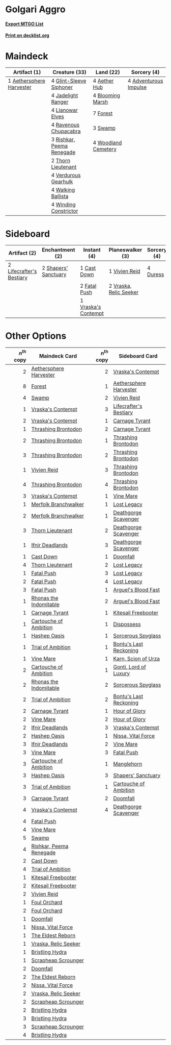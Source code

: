 # Golgari Aggro

#### [Export MTGO List](../collection/Golgari%20Aggro/Golgari%20Aggro.txt)
#### [Print on decklist.org](http://decklist.org/?deckmain=4%09Adventurous%20Impulse%0A4%09Aether%20Hub%0A1%09Aethersphere%20Harvester%0A4%09Blooming%20Marsh%0A7%09Forest%0A4%09Glint-Sleeve%20Siphoner%0A4%09Jadelight%20Ranger%0A4%09Llanowar%20Elves%0A4%09Ravenous%20Chupacabra%0A3%09Rishkar,%20Peema%20Renegade%0A3%09Swamp%0A2%09Thorn%20Lieutenant%0A4%09Verdurous%20Gearhulk%0A4%09Walking%20Ballista%0A4%09Winding%20Constrictor%0A4%09Woodland%20Cemetery&deckside=1%09Cast%20Down%0A4%09Duress%0A2%09Fatal%20Push%0A2%09Lifecrafter's%20Bestiary%0A2%09Shapers'%20Sanctuary%0A1%09Vivien%20Reid%0A1%09Vraska's%20Contempt%0A2%09Vraska,%20Relic%20Seeker)
# Maindeck

|                                           Artifact (1)                                            |                                           Creature (33)                                            |                                          Land (22)                                           |                                          Sorcery (4)                                           |
|---------------------------------------------------------------------------------------------------|----------------------------------------------------------------------------------------------------|----------------------------------------------------------------------------------------------|------------------------------------------------------------------------------------------------|
|1 [Aethersphere Harvester](http://gatherer.wizards.com/Pages/Card/Details.aspx?multiverseid=423809)|4 [Glint-Sleeve Siphoner](http://gatherer.wizards.com/Pages/Card/Details.aspx?multiverseid=423729)  |4 [Aether Hub](http://gatherer.wizards.com/Pages/Card/Details.aspx?multiverseid=417815)       |4 [Adventurous Impulse](http://gatherer.wizards.com/Pages/Card/Details.aspx?multiverseid=443041)|
|                                                                                                   |4 [Jadelight Ranger](http://gatherer.wizards.com/Pages/Card/Details.aspx?multiverseid=439793)       |4 [Blooming Marsh](http://gatherer.wizards.com/Pages/Card/Details.aspx?multiverseid=417816)   |                                                                                                |
|                                                                                                   |4 [Llanowar Elves](http://gatherer.wizards.com/Pages/Card/Details.aspx?multiverseid=413717)         |7 [Forest](http://gatherer.wizards.com/Pages/Card/Details.aspx?multiverseid=439605)           |                                                                                                |
|                                                                                                   |4 [Ravenous Chupacabra](http://gatherer.wizards.com/Pages/Card/Details.aspx?multiverseid=442093)    |3 [Swamp](http://gatherer.wizards.com/Pages/Card/Details.aspx?multiverseid=439603)            |                                                                                                |
|                                                                                                   |3 [Rishkar, Peema Renegade](http://gatherer.wizards.com/Pages/Card/Details.aspx?multiverseid=423789)|4 [Woodland Cemetery](http://gatherer.wizards.com/Pages/Card/Details.aspx?multiverseid=241983)|                                                                                                |
|                                                                                                   |2 [Thorn Lieutenant](http://gatherer.wizards.com/Pages/Card/Details.aspx?multiverseid=447339)       |                                                                                              |                                                                                                |
|                                                                                                   |4 [Verdurous Gearhulk](http://gatherer.wizards.com/Pages/Card/Details.aspx?multiverseid=420592)     |                                                                                              |                                                                                                |
|                                                                                                   |4 [Walking Ballista](http://gatherer.wizards.com/Pages/Card/Details.aspx?multiverseid=423848)       |                                                                                              |                                                                                                |
|                                                                                                   |4 [Winding Constrictor](http://gatherer.wizards.com/Pages/Card/Details.aspx?multiverseid=423807)    |                                                                                              |                                                                                                |


# Sideboard

|                                           Artifact (2)                                            |                                        Enchantment (2)                                        |                                         Instant (4)                                          |                                        Planeswalker (3)                                         |                                    Sorcery (4)                                    |
|---------------------------------------------------------------------------------------------------|-----------------------------------------------------------------------------------------------|----------------------------------------------------------------------------------------------|-------------------------------------------------------------------------------------------------|-----------------------------------------------------------------------------------|
|2 [Lifecrafter's Bestiary](http://gatherer.wizards.com/Pages/Card/Details.aspx?multiverseid=423829)|2 [Shapers' Sanctuary](http://gatherer.wizards.com/Pages/Card/Details.aspx?multiverseid=435362)|1 [Cast Down](http://gatherer.wizards.com/Pages/Card/Details.aspx?multiverseid=442969)        |1 [Vivien Reid](http://gatherer.wizards.com/Pages/Card/Details.aspx?multiverseid=447344)         |4 [Duress](http://gatherer.wizards.com/Pages/Card/Details.aspx?multiverseid=270465)|
|                                                                                                   |                                                                                               |2 [Fatal Push](http://gatherer.wizards.com/Pages/Card/Details.aspx?multiverseid=423724)       |2 [Vraska, Relic Seeker](http://gatherer.wizards.com/Pages/Card/Details.aspx?multiverseid=435388)|                                                                                   |
|                                                                                                   |                                                                                               |1 [Vraska's Contempt](http://gatherer.wizards.com/Pages/Card/Details.aspx?multiverseid=435283)|                                                                                                 |                                                                                   |


# Other Options

|*n*<sup>th</sup> copy|                                          Maindeck Card                                           |*n*<sup>th</sup> copy|                                         Sideboard Card                                          |
|--------------------:|--------------------------------------------------------------------------------------------------|--------------------:|-------------------------------------------------------------------------------------------------|
|                    2|[Aethersphere Harvester](http://gatherer.wizards.com/Pages/Card/Details.aspx?multiverseid=423809) |                    2|[Vraska's Contempt](http://gatherer.wizards.com/Pages/Card/Details.aspx?multiverseid=435283)     |
|                    8|[Forest](http://gatherer.wizards.com/Pages/Card/Details.aspx?multiverseid=439605)                 |                    1|[Aethersphere Harvester](http://gatherer.wizards.com/Pages/Card/Details.aspx?multiverseid=423809)|
|                    4|[Swamp](http://gatherer.wizards.com/Pages/Card/Details.aspx?multiverseid=439603)                  |                    2|[Vivien Reid](http://gatherer.wizards.com/Pages/Card/Details.aspx?multiverseid=447344)           |
|                    1|[Vraska's Contempt](http://gatherer.wizards.com/Pages/Card/Details.aspx?multiverseid=435283)      |                    3|[Lifecrafter's Bestiary](http://gatherer.wizards.com/Pages/Card/Details.aspx?multiverseid=423829)|
|                    2|[Vraska's Contempt](http://gatherer.wizards.com/Pages/Card/Details.aspx?multiverseid=435283)      |                    1|[Carnage Tyrant](http://gatherer.wizards.com/Pages/Card/Details.aspx?multiverseid=435334)        |
|                    1|[Thrashing Brontodon](http://gatherer.wizards.com/Pages/Card/Details.aspx?multiverseid=439805)    |                    2|[Carnage Tyrant](http://gatherer.wizards.com/Pages/Card/Details.aspx?multiverseid=435334)        |
|                    2|[Thrashing Brontodon](http://gatherer.wizards.com/Pages/Card/Details.aspx?multiverseid=439805)    |                    1|[Thrashing Brontodon](http://gatherer.wizards.com/Pages/Card/Details.aspx?multiverseid=439805)   |
|                    3|[Thrashing Brontodon](http://gatherer.wizards.com/Pages/Card/Details.aspx?multiverseid=439805)    |                    2|[Thrashing Brontodon](http://gatherer.wizards.com/Pages/Card/Details.aspx?multiverseid=439805)   |
|                    1|[Vivien Reid](http://gatherer.wizards.com/Pages/Card/Details.aspx?multiverseid=447344)            |                    3|[Thrashing Brontodon](http://gatherer.wizards.com/Pages/Card/Details.aspx?multiverseid=439805)   |
|                    4|[Thrashing Brontodon](http://gatherer.wizards.com/Pages/Card/Details.aspx?multiverseid=439805)    |                    4|[Thrashing Brontodon](http://gatherer.wizards.com/Pages/Card/Details.aspx?multiverseid=439805)   |
|                    3|[Vraska's Contempt](http://gatherer.wizards.com/Pages/Card/Details.aspx?multiverseid=435283)      |                    1|[Vine Mare](http://gatherer.wizards.com/Pages/Card/Details.aspx?multiverseid=447343)             |
|                    1|[Merfolk Branchwalker](http://gatherer.wizards.com/Pages/Card/Details.aspx?multiverseid=435353)   |                    1|[Lost Legacy](http://gatherer.wizards.com/Pages/Card/Details.aspx?multiverseid=417661)           |
|                    2|[Merfolk Branchwalker](http://gatherer.wizards.com/Pages/Card/Details.aspx?multiverseid=435353)   |                    1|[Deathgorge Scavenger](http://gatherer.wizards.com/Pages/Card/Details.aspx?multiverseid=435339)  |
|                    3|[Thorn Lieutenant](http://gatherer.wizards.com/Pages/Card/Details.aspx?multiverseid=447339)       |                    2|[Deathgorge Scavenger](http://gatherer.wizards.com/Pages/Card/Details.aspx?multiverseid=435339)  |
|                    1|[Ifnir Deadlands](http://gatherer.wizards.com/Pages/Card/Details.aspx?multiverseid=430868)        |                    3|[Deathgorge Scavenger](http://gatherer.wizards.com/Pages/Card/Details.aspx?multiverseid=435339)  |
|                    1|[Cast Down](http://gatherer.wizards.com/Pages/Card/Details.aspx?multiverseid=442969)              |                    1|[Doomfall](http://gatherer.wizards.com/Pages/Card/Details.aspx?multiverseid=430751)              |
|                    4|[Thorn Lieutenant](http://gatherer.wizards.com/Pages/Card/Details.aspx?multiverseid=447339)       |                    2|[Lost Legacy](http://gatherer.wizards.com/Pages/Card/Details.aspx?multiverseid=417661)           |
|                    1|[Fatal Push](http://gatherer.wizards.com/Pages/Card/Details.aspx?multiverseid=423724)             |                    3|[Lost Legacy](http://gatherer.wizards.com/Pages/Card/Details.aspx?multiverseid=417661)           |
|                    2|[Fatal Push](http://gatherer.wizards.com/Pages/Card/Details.aspx?multiverseid=423724)             |                    4|[Lost Legacy](http://gatherer.wizards.com/Pages/Card/Details.aspx?multiverseid=417661)           |
|                    3|[Fatal Push](http://gatherer.wizards.com/Pages/Card/Details.aspx?multiverseid=423724)             |                    1|[Arguel's Blood Fast](http://gatherer.wizards.com/Pages/Card/Details.aspx?multiverseid=439316)   |
|                    1|[Rhonas the Indomitable](http://gatherer.wizards.com/Pages/Card/Details.aspx?multiverseid=429887) |                    2|[Arguel's Blood Fast](http://gatherer.wizards.com/Pages/Card/Details.aspx?multiverseid=439316)   |
|                    1|[Carnage Tyrant](http://gatherer.wizards.com/Pages/Card/Details.aspx?multiverseid=435334)         |                    1|[Kitesail Freebooter](http://gatherer.wizards.com/Pages/Card/Details.aspx?multiverseid=435264)   |
|                    1|[Cartouche of Ambition](http://gatherer.wizards.com/Pages/Card/Details.aspx?multiverseid=426785)  |                    1|[Dispossess](http://gatherer.wizards.com/Pages/Card/Details.aspx?multiverseid=426788)            |
|                    1|[Hashep Oasis](http://gatherer.wizards.com/Pages/Card/Details.aspx?multiverseid=430866)           |                    1|[Sorcerous Spyglass](http://gatherer.wizards.com/Pages/Card/Details.aspx?multiverseid=435407)    |
|                    1|[Trial of Ambition](http://gatherer.wizards.com/Pages/Card/Details.aspx?multiverseid=426815)      |                    1|[Bontu's Last Reckoning](http://gatherer.wizards.com/Pages/Card/Details.aspx?multiverseid=430749)|
|                    1|[Vine Mare](http://gatherer.wizards.com/Pages/Card/Details.aspx?multiverseid=447343)              |                    1|[Karn, Scion of Urza](http://gatherer.wizards.com/Pages/Card/Details.aspx?multiverseid=442889)   |
|                    2|[Cartouche of Ambition](http://gatherer.wizards.com/Pages/Card/Details.aspx?multiverseid=426785)  |                    1|[Gonti, Lord of Luxury](http://gatherer.wizards.com/Pages/Card/Details.aspx?multiverseid=417657) |
|                    2|[Rhonas the Indomitable](http://gatherer.wizards.com/Pages/Card/Details.aspx?multiverseid=429887) |                    2|[Sorcerous Spyglass](http://gatherer.wizards.com/Pages/Card/Details.aspx?multiverseid=435407)    |
|                    2|[Trial of Ambition](http://gatherer.wizards.com/Pages/Card/Details.aspx?multiverseid=426815)      |                    2|[Bontu's Last Reckoning](http://gatherer.wizards.com/Pages/Card/Details.aspx?multiverseid=430749)|
|                    2|[Carnage Tyrant](http://gatherer.wizards.com/Pages/Card/Details.aspx?multiverseid=435334)         |                    1|[Hour of Glory](http://gatherer.wizards.com/Pages/Card/Details.aspx?multiverseid=430754)         |
|                    2|[Vine Mare](http://gatherer.wizards.com/Pages/Card/Details.aspx?multiverseid=447343)              |                    2|[Hour of Glory](http://gatherer.wizards.com/Pages/Card/Details.aspx?multiverseid=430754)         |
|                    2|[Ifnir Deadlands](http://gatherer.wizards.com/Pages/Card/Details.aspx?multiverseid=430868)        |                    3|[Vraska's Contempt](http://gatherer.wizards.com/Pages/Card/Details.aspx?multiverseid=435283)     |
|                    2|[Hashep Oasis](http://gatherer.wizards.com/Pages/Card/Details.aspx?multiverseid=430866)           |                    1|[Nissa, Vital Force](http://gatherer.wizards.com/Pages/Card/Details.aspx?multiverseid=417736)    |
|                    3|[Ifnir Deadlands](http://gatherer.wizards.com/Pages/Card/Details.aspx?multiverseid=430868)        |                    2|[Vine Mare](http://gatherer.wizards.com/Pages/Card/Details.aspx?multiverseid=447343)             |
|                    3|[Vine Mare](http://gatherer.wizards.com/Pages/Card/Details.aspx?multiverseid=447343)              |                    3|[Fatal Push](http://gatherer.wizards.com/Pages/Card/Details.aspx?multiverseid=423724)            |
|                    3|[Cartouche of Ambition](http://gatherer.wizards.com/Pages/Card/Details.aspx?multiverseid=426785)  |                    1|[Manglehorn](http://gatherer.wizards.com/Pages/Card/Details.aspx?multiverseid=426877)            |
|                    3|[Hashep Oasis](http://gatherer.wizards.com/Pages/Card/Details.aspx?multiverseid=430866)           |                    3|[Shapers' Sanctuary](http://gatherer.wizards.com/Pages/Card/Details.aspx?multiverseid=435362)    |
|                    3|[Trial of Ambition](http://gatherer.wizards.com/Pages/Card/Details.aspx?multiverseid=426815)      |                    1|[Cartouche of Ambition](http://gatherer.wizards.com/Pages/Card/Details.aspx?multiverseid=426785) |
|                    3|[Carnage Tyrant](http://gatherer.wizards.com/Pages/Card/Details.aspx?multiverseid=435334)         |                    2|[Doomfall](http://gatherer.wizards.com/Pages/Card/Details.aspx?multiverseid=430751)              |
|                    4|[Vraska's Contempt](http://gatherer.wizards.com/Pages/Card/Details.aspx?multiverseid=435283)      |                    4|[Deathgorge Scavenger](http://gatherer.wizards.com/Pages/Card/Details.aspx?multiverseid=435339)  |
|                    4|[Fatal Push](http://gatherer.wizards.com/Pages/Card/Details.aspx?multiverseid=423724)             |                     |                                                                                                 |
|                    4|[Vine Mare](http://gatherer.wizards.com/Pages/Card/Details.aspx?multiverseid=447343)              |                     |                                                                                                 |
|                    5|[Swamp](http://gatherer.wizards.com/Pages/Card/Details.aspx?multiverseid=439603)                  |                     |                                                                                                 |
|                    4|[Rishkar, Peema Renegade](http://gatherer.wizards.com/Pages/Card/Details.aspx?multiverseid=423789)|                     |                                                                                                 |
|                    2|[Cast Down](http://gatherer.wizards.com/Pages/Card/Details.aspx?multiverseid=442969)              |                     |                                                                                                 |
|                    4|[Trial of Ambition](http://gatherer.wizards.com/Pages/Card/Details.aspx?multiverseid=426815)      |                     |                                                                                                 |
|                    1|[Kitesail Freebooter](http://gatherer.wizards.com/Pages/Card/Details.aspx?multiverseid=435264)    |                     |                                                                                                 |
|                    2|[Kitesail Freebooter](http://gatherer.wizards.com/Pages/Card/Details.aspx?multiverseid=435264)    |                     |                                                                                                 |
|                    2|[Vivien Reid](http://gatherer.wizards.com/Pages/Card/Details.aspx?multiverseid=447344)            |                     |                                                                                                 |
|                    1|[Foul Orchard](http://gatherer.wizards.com/Pages/Card/Details.aspx?multiverseid=410043)           |                     |                                                                                                 |
|                    2|[Foul Orchard](http://gatherer.wizards.com/Pages/Card/Details.aspx?multiverseid=410043)           |                     |                                                                                                 |
|                    1|[Doomfall](http://gatherer.wizards.com/Pages/Card/Details.aspx?multiverseid=430751)               |                     |                                                                                                 |
|                    1|[Nissa, Vital Force](http://gatherer.wizards.com/Pages/Card/Details.aspx?multiverseid=417736)     |                     |                                                                                                 |
|                    1|[The Eldest Reborn](http://gatherer.wizards.com/Pages/Card/Details.aspx?multiverseid=442978)      |                     |                                                                                                 |
|                    1|[Vraska, Relic Seeker](http://gatherer.wizards.com/Pages/Card/Details.aspx?multiverseid=435388)   |                     |                                                                                                 |
|                    1|[Bristling Hydra](http://gatherer.wizards.com/Pages/Card/Details.aspx?multiverseid=417720)        |                     |                                                                                                 |
|                    1|[Scrapheap Scrounger](http://gatherer.wizards.com/Pages/Card/Details.aspx?multiverseid=417804)    |                     |                                                                                                 |
|                    2|[Doomfall](http://gatherer.wizards.com/Pages/Card/Details.aspx?multiverseid=430751)               |                     |                                                                                                 |
|                    2|[The Eldest Reborn](http://gatherer.wizards.com/Pages/Card/Details.aspx?multiverseid=442978)      |                     |                                                                                                 |
|                    2|[Nissa, Vital Force](http://gatherer.wizards.com/Pages/Card/Details.aspx?multiverseid=417736)     |                     |                                                                                                 |
|                    2|[Vraska, Relic Seeker](http://gatherer.wizards.com/Pages/Card/Details.aspx?multiverseid=435388)   |                     |                                                                                                 |
|                    2|[Scrapheap Scrounger](http://gatherer.wizards.com/Pages/Card/Details.aspx?multiverseid=417804)    |                     |                                                                                                 |
|                    2|[Bristling Hydra](http://gatherer.wizards.com/Pages/Card/Details.aspx?multiverseid=417720)        |                     |                                                                                                 |
|                    3|[Bristling Hydra](http://gatherer.wizards.com/Pages/Card/Details.aspx?multiverseid=417720)        |                     |                                                                                                 |
|                    3|[Scrapheap Scrounger](http://gatherer.wizards.com/Pages/Card/Details.aspx?multiverseid=417804)    |                     |                                                                                                 |
|                    4|[Bristling Hydra](http://gatherer.wizards.com/Pages/Card/Details.aspx?multiverseid=417720)        |                     |                                                                                                 |

